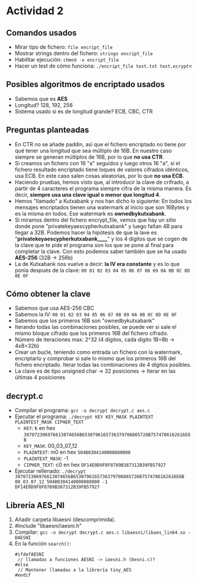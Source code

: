 # Actividad 2

## Comandos usados

- Mirar tipo de fichero: `file encript_file`
- Mostrar strings dentro del fichero: `strings encript_file`
- Habilitar ejecución: `chmod -x encript_file`
- Hacer un test de cómo funciona: `./encript_file test.txt test.ecrypt`<

## Posibles algoritmos de encriptado usados

- Sabemos que es **AES**
- Longitud? 128, 192, 256
- Sistema usado si es de longitud grande? ECB, CBC, CTR

## Preguntas planteadas

- En CTR no se añade paddin, así que el fichero encriptado no tiene por qué tener una longitud que sea múltiplo de 16B. En nuestro caso siempre se generan múltiplos de 16B, por lo que **no usa CTR**.
- Si creamos un fichero con 16 "a" seguidos y luego otros 16 "a", si el fichero resultado encriptado tiene loques de valores cifrados idénticos, usa ECB. En este caso salen cosas aleatorias, por lo que **no usa ECB**.
- Haciendo pruebas, hemos visto que, al introducir la clave de crifrado, a partir de 4 caracteres el programa siempre cifra de la misma manera. Es decir, **siempre usa una clave igual o menor que longitud 4**.
- Hemos "llamado" a Kutxabank y nos han dicho lo siguiente: En todos los mensajes encriptados tienen una watermark al inicio que son 16Bytes y es la misma en todos. Ese watermark es **ownedbykutxabank**.
- Si miramos dentro del fichero encrypt_file, vemos que hay un sitio donde pone "privatekeyaescypherkutxabank" y luego faltan 4B para llegar a 32B. Podemos hacer la hipótesis de que la lave es "**privatekeyaescypherkutxabank____**" y los 4 dígitos que se cogen de la clave que te pide el programa son los que se pone al final para completar la clave. Con esto podemos saber también que se ha usado **AES-256** (32B -> 256b)
- La de Kutxabank nos vuelve a decir: **la IV era constante** y es lo que ponía después de la clave: `00 01 02 03 04 05 06 07 08 09 0A 0B 0C 0D 0E 0F`

## Cómo obtener la clave

- Sabemos que usa AES-256 CBC
- Sabemos la IV: `00 01 02 03 04 05 06 07 08 09 0A 0B 0C 0D 0E 0F`
- Sabemos que los primeros 16B son "ownedbykutxabank"
- Iterando todas las combinaciones posibles, se puede ver si sale el mismo bloque cifrado que los primeros 16B del fichero cifrado.
- Número de iteraciones max: 2^32 (4 dígitos, cada dígito 1B=8b -> 4x8=32b)
- Crear un bucle, teniendo como entrada un fichero con la watermark, encriptarlo y comprobar si sale lo mismo que los primeros 16B del fichero encriptado. Iterar todas las combinaciones de 4 dígitos posibles.
- La clave es de tipo unsigned char -> 32 posiciones -> Iterar en las últimas 4 posiciones

## decrypt.c

- Compilar el programa: `gcc -o decrypt decrypt.c aes.c`
- Ejecutar el programa: `./decrypt KEY KEY_MASK PLAINTEXT PLAINTEST_MASK CIPHER_TEXT`
  - `KEY`: k en hex `307072306976613074656B6530796165736379706865726B7574786162616E6B`
  - `KEY_MASK`: 00_03_07_12
  - `PLAINTEXT`: m0 en hex `504B0304140000080000`
  - `PLAINTEXT_MASK`: -1
  - `CIPHER_TEXT`: c0 en hex `DF14E0D9F0F8789B387312B39FB57927`
- Ejecutar rellenado: `./decrypt 307072306976613074656B6530796165736379706865726B7574786162616E6B 00_03_07_12 504B0304140000080000 -1 DF14E0D9F0F8789B387312B39FB57927`

## Librería AES_NI

1. Añadir carpeta libaesni (descomprimida).
2. #include "libaesni/iaesni.h"
3. Compilar: `gcc -o decrypt decrypt.c aes.c libaesni/libaes_lin64.so -DAESNI`
4. En la función `search()`:
   ```{c}
   #ifdefAESNI
    // llamadas a funciones AESNI -> iaesni.h (besni.c)?
   #else
    // Mantener llamadas a la librería tiny_AES
   #endif
   ```